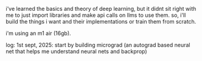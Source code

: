 i've learned the basics and theory of deep learning, but it didnt sit right with me to just import libraries and make api calls on llms to use them.
so, i'll build the things i want and their implementations or train them from scratch.

i'm using an m1 air (16gb).

log:
1st sept, 2025: start by building micrograd (an autograd based neural net that helps me understand neural nets and backprop)
